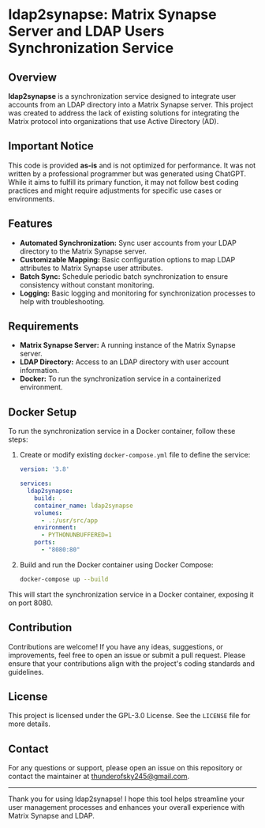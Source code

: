 # ldap2synapse: Matrix Synapse Server and LDAP Users Synchronization Service
## Overview

**ldap2synapse** is a synchronization service designed to integrate user accounts from an LDAP directory into a Matrix Synapse server. This project was created to address the lack of existing solutions for integrating the Matrix protocol into organizations that use Active Directory (AD).

## Important Notice

This code is provided **as-is** and is not optimized for performance. It was not written by a professional programmer but was generated using ChatGPT. While it aims to fulfill its primary function, it may not follow best coding practices and might require adjustments for specific use cases or environments.

## Features

- **Automated Synchronization:** Sync user accounts from your LDAP directory to the Matrix Synapse server.
- **Customizable Mapping:** Basic configuration options to map LDAP attributes to Matrix Synapse user attributes.
- **Batch Sync:** Schedule periodic batch synchronization to ensure consistency without constant monitoring.
- **Logging:** Basic logging and monitoring for synchronization processes to help with troubleshooting.

## Requirements

- **Matrix Synapse Server:** A running instance of the Matrix Synapse server.
- **LDAP Directory:** Access to an LDAP directory with user account information.
- **Docker:** To run the synchronization service in a containerized environment.

## Docker Setup

To run the synchronization service in a Docker container, follow these steps:

1. Create or modify existing `docker-compose.yml` file to define the service:
    ```yaml
    version: '3.8'

    services:
      ldap2synapse:
        build: .
        container_name: ldap2synapse
        volumes:
          - .:/usr/src/app
        environment:
          - PYTHONUNBUFFERED=1
        ports:
          - "8080:80"
    ```

2. Build and run the Docker container using Docker Compose:
    ```sh
    docker-compose up --build
    ```

This will start the synchronization service in a Docker container, exposing it on port 8080.

## Contribution

Contributions are welcome! If you have any ideas, suggestions, or improvements, feel free to open an issue or submit a pull request. Please ensure that your contributions align with the project's coding standards and guidelines.

## License

This project is licensed under the GPL-3.0 License. See the `LICENSE` file for more details.

## Contact

For any questions or support, please open an issue on this repository or contact the maintainer at thunderofsky245@gmail.com.

---

Thank you for using ldap2synapse! I hope this tool helps streamline your user management processes and enhances your overall experience with Matrix Synapse and LDAP.
